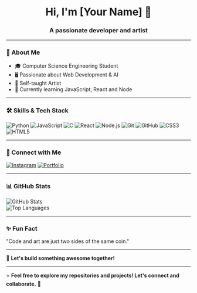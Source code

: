 <h1 align="center">Hi, I'm [Your Name] 👋</h1>
<h3 align="center">A passionate developer and artist</h3>

---

### 🚀 About Me
- 🎓 Computer Science Engineering Student  
- 🖥️ Passionate about Web Development & AI  
- 🎨 Self-taught Artist
- 📌 Currently learning JavaScript, React and Node  


---

### 🛠️ Skills & Tech Stack  
![Python](https://img.shields.io/badge/Python-3776AB?style=for-the-badge&logo=python&logoColor=white)
![JavaScript](https://img.shields.io/badge/JavaScript-F7DF1E?style=for-the-badge&logo=javascript&logoColor=black)
![C](https://img.shields.io/badge/C-00599C?style=for-the-badge&logo=c&logoColor=white)
![React](https://img.shields.io/badge/React-20232A?style=for-the-badge&logo=react&logoColor=61DAFB)
![Node.js](https://img.shields.io/badge/Node.js-339933?style=for-the-badge&logo=node-dot-js&logoColor=white)
![Git](https://img.shields.io/badge/Git-F05032?style=for-the-badge&logo=git&logoColor=white)
![GitHub](https://img.shields.io/badge/GitHub-181717?style=for-the-badge&logo=github&logoColor=white)
![CSS3](https://img.shields.io/badge/CSS3-1572B6?style=for-the-badge&logo=css3&logoColor=white)
![HTML5](https://img.shields.io/badge/HTML5-E34F26?style=for-the-badge&logo=html5&logoColor=white)

---

### 🔗 Connect with Me  
[![Instagram](https://img.shields.io/badge/Instagram-%23E4405F.svg?style=for-the-badge&logo=instagram&logoColor=white)](https://instagram.com/aravinnndddd)
[![Portfolio](https://img.shields.io/badge/Portfolio-FF5722?style=for-the-badge&logo=web&logoColor=white)]([https://yourportfolio.com](https://aravinnndddd.github.io/Aravind-portfolio-v1/))

---

### 📊 GitHub Stats  
![GitHub Stats](https://github-readme-stats.vercel.app/api?username=aravinnndddd&show_icons=true&theme=tokyonight)  
![Top Languages](https://github-readme-stats.vercel.app/api/top-langs/?username=aravinnndddd&layout=compact&theme=tokyonight)

---

### ✨ Fun Fact  
"Code and art are just two sides of the same coin."

---

🚀 **Let's build something awesome together!**  


---

⭐ **Feel free to explore my repositories and projects! Let's connect and collaborate.** 🚀  

